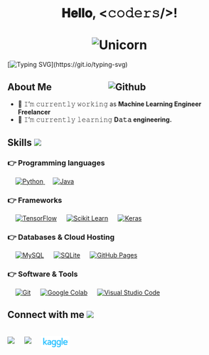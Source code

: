 <h1 align="center">
  𝐇𝐞𝐥𝐥𝐨, &lt;𝚌𝚘𝚍𝚎𝚛𝚜/&gt;!
  <br>
  <br>

 <img align="center" width=300px alt="Unicorn" src="https://c.tenor.com/GN73MKBawZYAAAAi/busy-cute.gif" />

</h1>

[![Typing SVG](https://readme-typing-svg.herokuapp.com?font=Architects+Daughter&color=7AF79A&size=20&lines=Hey!+It's+Yasmine!;I'm+a+Machine+Learning+Engineer+Freelancer...)](https://git.io/typing-svg)


<h2> About Me  <img width="55%" align="right" alt="Github" src="https://raw.githubusercontent.com/onimur/.github/master/.resources/git-header.svg" /></h2>


- 🔭 𝙸’𝚖 𝚌𝚞𝚛𝚛𝚎𝚗𝚝𝚕𝚢 𝚠𝚘𝚛𝚔𝚒𝚗𝚐 as **Machine Learning Engineer Freelancer**
- 🌱 𝙸’𝚖 𝚌𝚞𝚛𝚛𝚎𝚗𝚝𝚕𝚢 𝚕𝚎𝚊𝚛𝚗𝚒𝚗𝚐 **D𝚊𝚝𝚊 engineering.**

<h2> Skills <img src="https://media2.giphy.com/media/QssGEmpkyEOhBCb7e1/giphy.gif?cid=ecf05e47a0n3gi1bfqntqmob8g9aid1oyj2wr3ds3mg700bl&rid=giphy.gif" width="32px"></h2>

### 👉 Programming languages

<p align="left"> 
&emsp;
<a href="https://python.org/"><img alt="Python" src="https://img.shields.io/badge/Python-FFD43B?style=for-the-badge&logo=python&logoColor=darkgreen"/> </a>
&emsp;
<a href="https://www.java.com/en/"> <img alt="Java" src="https://img.shields.io/badge/Java-ED8B00?style=for-the-badge&logo=java&logoColor=white"/> </a>

</p>

### 👉 Frameworks
<p align="left"> 
  &emsp; 
  <a href="https://www.tensorflow.org/" target="_blank"> <img alt="TensorFlow" src="https://img.shields.io/badge/TensorFlow-FF6F00?style=for-the-badge&logo=TensorFlow&logoColor=white"></a>   
  &emsp;
  <a href="https://scikit-learn.org/" target="_blank"><img alt="Scikit Learn" src="https://img.shields.io/badge/scikit_learn-F7931E?style=for-the-badge&logo=scikit-learn&logoColor=white"></a> 
  &emsp;
  <a href="https://keras.io/" target="_blank"> <img alt="Keras" src="https://img.shields.io/badge/Keras-D00000?style=for-the-badge&logo=Keras&logoColor=white"/></a>
</p>

### 👉 Databases & Cloud Hosting
<p align="left">
  &emsp;
    <a href="https://www.mysql.com/"><img alt="MySQL" src="https://img.shields.io/badge/MySQL-00000F?style=for-the-badge&logo=mysql&logoColor=white"></a>
  &emsp;
    <a href="https://www.sqlite.org/"><img alt="SQLite" src ="https://img.shields.io/badge/SQLite-07405E?style=for-the-badge&logo=sqlite&logoColor=white"/></a>
  &emsp;
    <a href="https://www.github.com"><img alt="GitHub Pages" src="https://img.shields.io/badge/GitHub-100000?style=for-the-badge&logo=github&logoColor=white"></a>
 </p>

 ### 👉 Software & Tools
 
<p>
  &emsp;
    <a href="#"><img alt="Git" src="https://img.shields.io/badge/Git-F05032?style=for-the-badge&logo=git&logoColor=white"></a>
  &emsp;
    <a href="#"><img alt="Google Colab" src="https://img.shields.io/badge/Colab-F9AB00?style=for-the-badge&logo=googlecolab&color=525252"></a>
  &emsp;
    <a href="#"><img alt="Visual Studio Code" src="https://img.shields.io/badge/Visual_Studio_Code-0078D4?style=for-the-badge&logo=visual%20studio%20code&logoColor=white"></a>
</p>


<h2> Connect with me <img src='https://raw.githubusercontent.com/ShahriarShafin/ShahriarShafin/main/Assets/handshake.gif' width="100px"> </h2>
<br>	
<a target="_blank" href="https://www.linkedin.com/in/yasmeen-saber-12598a282/"><img src="https://img.shields.io/badge/-LinkedIn-0077B5?style=for-the-badge&logo=Linkedin&logoColor=white"></img></a>
&emsp;
<a target="_blank" href="mailto:yasminesaber26@gmail.com"><img src="https://img.shields.io/badge/-Gmail-D14836?style=for-the-badge&logo=Gmail&logoColor=white"></img></a>
&emsp;
<a href = 'https://www.kaggle.com/yassminsaber'> <img width = '64px' align= 'center' src="https://github.com/yassminSaber/yassminSaber/blob/main/kaggleIcon.png"/></a> 
&emsp;
<br>
